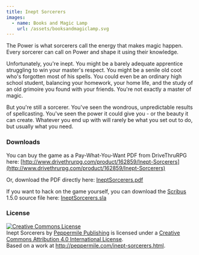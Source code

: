 ```yaml
---
title: Inept Sorcerers
images:
  - name: Books and Magic Lamp
    url: /assets/booksandmagiclamp.svg
---
```


The Power is what sorcerers call the energy that makes magic happen.
Every sorcerer can call on Power and shape it using their knowledge.

Unfortunately, you're inept.
You might be a barely adequate apprentice struggling to win your master's respect.
You might be a senile old coot who's forgotten most of his spells.
You could even be an ordinary high school student, balancing your homework,
your home life, and the study of an old grimoire you found with your friends.
You're not exactly a master of magic.

But you're still a sorcerer.
You've seen the wondrous, unpredictable results of spellcasting.
You've seen the power it could give you - or the beauty it can create.
Whatever you end up with will rarely be what you set out to do,
but usually what you need.

### Downloads

You can buy the game as a Pay-What-You-Want PDF from
DriveThruRPG here:
[http://www.drivethrurpg.com/product/162859/Inept-Sorcerers](http://www.drivethrurpg.com/product/162859/Inept-Sorcerers)

Or, download the PDF directly here:
[IneptSorcerers.pdf](/assets/IneptSorcerers.pdf)
<i class="fa fa-file-pdf-o"></i>

If you want to hack on the game yourself, you can download
the [Scribus](http://www.scribus.net/) 1.5.0 source file here:
[IneptSorcerers.sla](/assets/IneptSorcerers.sla)
<i class="fa fa-file-o"></i>

### License

<a rel="license" href="http://creativecommons.org/licenses/by/4.0/"><img alt="Creative Commons License" style="border-width:0" src="https://i.creativecommons.org/l/by/4.0/88x31.png" /></a><br /><span xmlns:dct="http://purl.org/dc/terms/" href="http://purl.org/dc/dcmitype/Text" property="dct:title" rel="dct:type">Inept Sorcerers</span> by <a xmlns:cc="http://creativecommons.org/ns#" href="http://peppermile.com/" property="cc:attributionName" rel="cc:attributionURL">Peppermile Publishing</a> is licensed under a <a rel="license" href="http://creativecommons.org/licenses/by/4.0/">Creative Commons Attribution 4.0 International License</a>.<br />Based on a work at <a xmlns:dct="http://purl.org/dc/terms/" href="http://peppermile.com/inept-sorcerers.html" rel="dct:source">http://peppermile.com/inept-sorcerers.html</a>.

